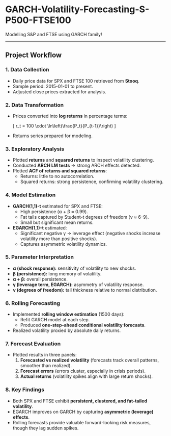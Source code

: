 # GARCH-Volatility-Forecasting-S-P500-FTSE100
Modelling S&P and FTSE using GARCH family!

---

## Project Workflow

### 1. Data Collection
- Daily price data for SPX and FTSE 100 retrieved from **Stooq**.  
- Sample period: 2015-01-01 to present.  
- Adjusted close prices extracted for analysis.  

### 2. Data Transformation
- Prices converted into **log returns** in percentage terms:  

  \[
  r_t = 100 \cdot \ln\left(\frac{P_t}{P_{t-1}}\right)
  \]  

- Returns series prepared for modeling.  

### 3. Exploratory Analysis
- Plotted **returns** and **squared returns** to inspect volatility clustering.  
- Conducted **ARCH LM tests** → strong ARCH effects detected.  
- Plotted **ACF of returns and squared returns**:  
  - Returns: little to no autocorrelation.  
  - Squared returns: strong persistence, confirming volatility clustering.  

### 4. Model Estimation
- **GARCH(1,1)-t** estimated for SPX and FTSE:  
  - High persistence (α + β ≈ 0.99).  
  - Fat tails captured by Student-t degrees of freedom (ν ≈ 6–9).  
  - Small but significant mean returns.  
- **EGARCH(1,1)-t** estimated:  
  - Significant negative γ → leverage effect (negative shocks increase volatility more than positive shocks).  
  - Captures asymmetric volatility dynamics.  

### 5. Parameter Interpretation
- **α (shock response):** sensitivity of volatility to new shocks.  
- **β (persistence):** long memory of volatility.  
- **α + β:** overall persistence.  
- **γ (leverage term, EGARCH):** asymmetry of volatility response.  
- **ν (degrees of freedom):** tail thickness relative to normal distribution.  

### 6. Rolling Forecasting
- Implemented **rolling window estimation** (1500 days):  
  - Refit GARCH model at each step.  
  - Produced **one-step-ahead conditional volatility forecasts**.  
- Realized volatility proxied by absolute daily returns.  

### 7. Forecast Evaluation
- Plotted results in three panels:  
  1. **Forecasted vs realized volatility** (forecasts track overall patterns, smoother than realized).  
  2. **Forecast errors** (errors cluster, especially in crisis periods).  
  3. **Actual returns** (volatility spikes align with large return shocks).  

### 8. Key Findings
- Both SPX and FTSE exhibit **persistent, clustered, and fat-tailed volatility**.  
- EGARCH improves on GARCH by capturing **asymmetric (leverage) effects**.  
- Rolling forecasts provide valuable forward-looking risk measures, though they lag sudden spikes.  

